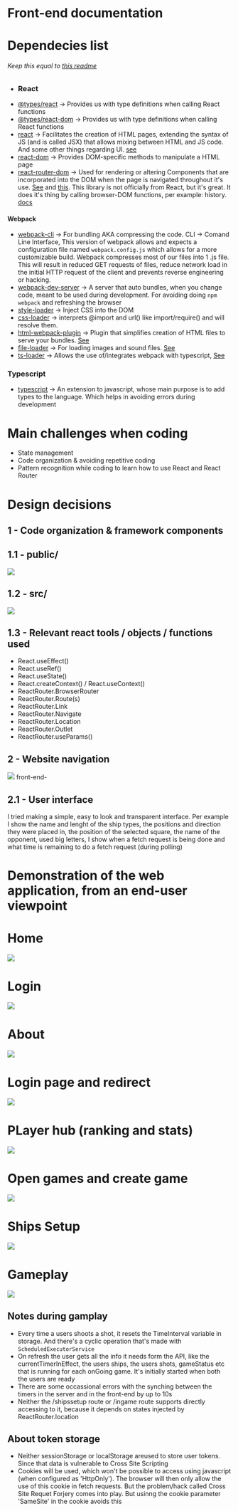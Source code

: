 # Front-end documentation
# Dependecies list
###### Keep this equal to [this readme](../code/front-end/README.md)
- ### React
- [@types/react](https://www.npmjs.com/package/@types/react) -> Provides us with type definitions when calling React functions
- [@types/react-dom](https://www.npmjs.com/package/@types/react-dom) -> Provides us with type definitions when calling React functions
- [react](https://www.npmjs.com/package/react) -> Facilitates the creation of HTML pages, extending the syntax of JS (and is called JSX) that allows mixing between HTML and JS code. And some other things regarding UI. [see](https://github.com/isel-leic-daw/s2223i-51d-51n-public/blob/main/docs/lecture-notes/03.1.react.md)
- [react-dom](https://www.npmjs.com/package/react-dom) -> Provides DOM-specific methods to manipulate a HTML page
- [react-router-dom](https://www.npmjs.com/package/react-router-dom) -> Used for rendering or altering Components that are incorporated into the DOM when the page is navigated throughout it's use. [See](https://blog.webdevsimplified.com/2022-07/react-router/) and [this](https://www.youtube.com/watch?v=Ul3y1LXxzdU). This library is not officially from React, but it's great. It does it's thing by calling browser-DOM functions, per example: history. [docs](https://reactrouter.com/en/main)
#### Webpack
- [webpack-cli](https://www.npmjs.com/package/webpack-cli) -> For bundling AKA compressing the code. CLI -> Comand Line Interface, This version of webpack allows and expects a configuration file named `webpack.config.js` which allows for a more customizable build. Webpack compresses most of our files into 1 .js file. This will result in reduced GET requests of files, reduce network load in the initial HTTP request of the client and prevents reverse engineering or hacking.
- [webpack-dev-server](https://www.npmjs.com/package/webpack-dev-server) -> A server that auto bundles, when you change code, meant to be used during development. For avoiding doing `npm webpack` and refreshing the browser
- [style-loader](https://www.npmjs.com/package/style-loader) -> Inject CSS into the DOM
- [css-loader](https://www.npmjs.com/package/css-loader) ->  interprets @import and url() like import/require() and will resolve them.
- [html-webpack-plugin](https://www.npmjs.com/package/html-webpack-plugin) -> Plugin that simplifies creation of HTML files to serve your bundles. [See](https://webpack.js.org/plugins/html-webpack-plugin/)
- [file-loader](https://www.npmjs.com/package//file-loader) -> For loading images and sound files. [See](https://v4.webpack.js.org/loaders/file-loader/)
- [ts-loader](https://www.npmjs.com/package/ts-loader) -> Allows the use of/integrates webpack with typescript, [See](https://webpack.js.org/guides/typescript/)
### Typescript
- [typescript](https://www.npmjs.com/package/typescript) -> An extension to javascript, whose main purpose is to add types to the language. Which helps in avoiding errors during development

# Main challenges when coding
- State management
- Code organization & avoiding repetitive coding
- Pattern recognition while coding to learn how to use React and React Router

# Design decisions
## 1 - Code organization & framework components
## 1.1 - public/
![](./imgs/front-end-public.PNG)
## 1.2 - src/
![](./imgs/front-end-src.PNG)
## 1.3 - Relevant react tools / objects / functions used
- React.useEffect()
- React.useRef()
- React.useState()
- React.createContext() / React.useContext()
- ReactRouter.BrowserRouter
- ReactRouter.Route(s)
- ReactRouter.Link
- ReactRouter.Navigate
- ReactRouter.Location
- ReactRouter.Outlet
- ReactRouter.useParams()
## 2 - Website navigation
![](./imgs/website-nav-diagram.drawio.png)
front-end-
## 2.1 - User interface
I tried making a simple, easy to look and transparent interface. Per example I show the name and lenght of the ship types, the positions and direction they were placed in, the position of the selected square, the name of the opponent, used big letters, I show when a fetch request is being done and what time is remaining to do a fetch request (during polling)

# Demonstration of the web application, from an end-user viewpoint
# Home
![](./imgs/front-end-1.png)
# Login
![](./imgs/front-end-2.png)
# About
![](./imgs/front-end-3.png)
# Login page and redirect
![](./imgs/front-end-4.png)
# PLayer hub (ranking and stats)
![](./imgs/front-end-5.png)
# Open games and create game
![](./imgs/front-end-6.png)
# Ships Setup
![](./imgs/front-end-7.png)
# Gameplay
![](./imgs/front-end-8.png)

## Notes during gamplay
- Every time a users shoots a shot, it resets the TimeInterval variable in storage. And there's a cyclic operation that's made with `ScheduledExecutorService` 
- On refresh the user gets all the info it needs form the API, like the currentTimerInEffect, the users ships, the users shots, gameStatus etc
that is running for each onGoing game. It's initially started when both the users are ready
- There are some occassional errors with the synching between the timers in the server and in the front-end by up to 10s
- Neither the /shipssetup route or /ingame route supports directly accessing to it, because it depends on states injected by ReactRouter.location


## About token storage
- Neither sessionStorage or localStorage areused to store user tokens. Since that data is vulnerable to Cross Site Scripting
- Cookies will be used, which won't be possible to access using javascript (when configured as 'HttpOnly'). The browser will then only allow the use of this cookie in fetch requests.
But the problem/hack called Cross Site Requet Forjery comes into play. But usinng the cookie parameter 'SameSite' in the cookie avoids this